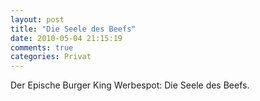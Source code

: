```yaml
---
layout: post
title: "Die Seele des Beefs"
date: 2010-05-04 21:15:19
comments: true
categories: Privat
---
```


Der Epische Burger King Werbespot: Die Seele des Beefs.

<object width="392" height="238"><param name="movie" value="http://www.youtube.com/v/cHRkYdy_0b8&hl=de_DE&fs=1&color1=0x3a3a3a&color2=0x999999"></param><param name="allowFullScreen" value="true"></param><param name="allowscriptaccess" value="always"></param><embed src="http://www.youtube.com/v/cHRkYdy_0b8&hl=de_DE&fs=1&color1=0x3a3a3a&color2=0x999999" type="application/x-shockwave-flash" allowscriptaccess="always" allowfullscreen="true" width="392" height="238"></embed></object>
